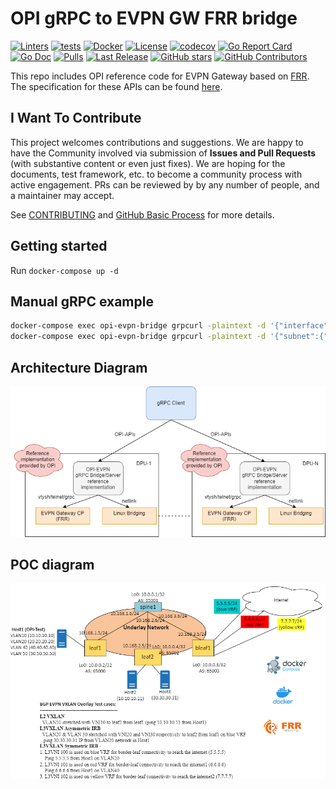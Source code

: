 # OPI gRPC to EVPN GW FRR bridge

[![Linters](https://github.com/opiproject/opi-evpn-bridge/actions/workflows/linters.yml/badge.svg)](https://github.com/opiproject/opi-evpn-bridge/actions/workflows/linters.yml)
[![tests](https://github.com/opiproject/opi-evpn-bridge/actions/workflows/go.yml/badge.svg)](https://github.com/opiproject/opi-evpn-bridge/actions/workflows/go.yml)
[![Docker](https://github.com/opiproject/opi-evpn-bridge/actions/workflows/docker-publish.yml/badge.svg)](https://github.com/opiproject/opi-evpn-bridge/actions/workflows/docker-publish.yml)
[![License](https://img.shields.io/github/license/opiproject/opi-evpn-bridge?style=flat-square&color=blue&label=License)](https://github.com/opiproject/opi-evpn-bridge/blob/master/LICENSE)
[![codecov](https://codecov.io/gh/opiproject/opi-evpn-bridge/branch/main/graph/badge.svg)](https://codecov.io/gh/opiproject/opi-evpn-bridge)
[![Go Report Card](https://goreportcard.com/badge/github.com/opiproject/opi-evpn-bridge)](https://goreportcard.com/report/github.com/opiproject/opi-evpn-bridge)
[![Go Doc](https://img.shields.io/badge/godoc-reference-blue.svg)](http://godoc.org/github.com/opiproject/opi-evpn-bridge)
[![Pulls](https://img.shields.io/docker/pulls/opiproject/opi-evpn-bridge.svg?logo=docker&style=flat&label=Pulls)](https://hub.docker.com/r/opiproject/opi-evpn-bridge)
[![Last Release](https://img.shields.io/github/v/release/opiproject/opi-evpn-bridge?label=Latest&style=flat-square&logo=go)](https://github.com/opiproject/opi-evpn-bridge/releases)
[![GitHub stars](https://img.shields.io/github/stars/opiproject/opi-evpn-bridge.svg?style=flat-square&label=github%20stars)](https://github.com/opiproject/opi-evpn-bridge)
[![GitHub Contributors](https://img.shields.io/github/contributors/opiproject/opi-evpn-bridge.svg?style=flat-square)](https://github.com/opiproject/opi-evpn-bridge/graphs/contributors)

This repo includes OPI reference code for EVPN Gateway based on [FRR](https://www.frrouting.org/). The specification for these APIs can be found
[here](https://github.com/opiproject/opi-api/pull/276).

## I Want To Contribute

This project welcomes contributions and suggestions.  We are happy to have the Community involved via submission of **Issues and Pull Requests** (with substantive content or even just fixes). We are hoping for the documents, test framework, etc. to become a community process with active engagement.  PRs can be reviewed by by any number of people, and a maintainer may accept.

See [CONTRIBUTING](https://github.com/opiproject/opi/blob/main/CONTRIBUTING.md) and [GitHub Basic Process](https://github.com/opiproject/opi/blob/main/doc-github-rules.md) for more details.

## Getting started

Run `docker-compose up -d`

## Manual gRPC example

```bash
docker-compose exec opi-evpn-bridge grpcurl -plaintext -d '{"interface":{"name": "testinterface"}}' localhost:50151 opi_api.network.cloud.v1alpha1.CloudInfraService.CreateInterface
docker-compose exec opi-evpn-bridge grpcurl -plaintext -d '{"subnet":{"name": "testbridge"}}' localhost:50151 opi_api.network.cloud.v1alpha1.CloudInfraService.CreateSubnet
```

## Architecture Diagram

![OPI EVPN Bridge Architcture Diagram](./OPI-EVPN-GW-FRR-bridge.png)

## POC diagram

![OPI EVPN Bridge POC Diagram for CI/CD](./OPI-EVPN-PoC.png)
